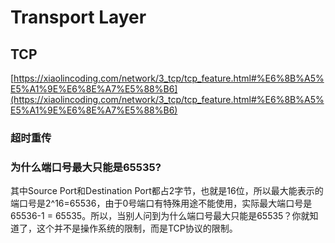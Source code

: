 # Transport Layer

## TCP

[https://xiaolincoding.com/network/3_tcp/tcp_feature.html#%E6%8B%A5%E5%A1%9E%E6%8E%A7%E5%88%B6](https://xiaolincoding.com/network/3_tcp/tcp_feature.html#%E6%8B%A5%E5%A1%9E%E6%8E%A7%E5%88%B6)

### 超时重传

### 为什么端口号最大只能是65535?

其中Source Port和Destination Port都占2字节，也就是16位，所以最大能表示的端口号是2^16=65536，由于0号端口有特殊用途不能使用，实际最大端口号是65536-1 =
65535。所以，当别人问到为什么端口号最大只能是65535？你就知道了，这个并不是操作系统的限制，而是TCP协议的限制。
